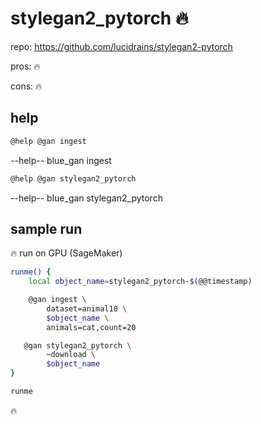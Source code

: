 # stylegan2_pytorch 🔥

repo: https://github.com/lucidrains/stylegan2-pytorch

pros: 🔥

cons: 🔥

## help

```bash
@help @gan ingest
```
--help-- blue_gan ingest


```bash
@help @gan stylegan2_pytorch
```
--help-- blue_gan stylegan2_pytorch

## sample run

🔥 run on GPU (SageMaker)

```bash
runme() {
    local object_name=stylegan2_pytorch-$(@@timestamp)

    @gan ingest \
        dataset=animal10 \
        $object_name \
        animals=cat,count=20

   @gan stylegan2_pytorch \
        ~download \
        $object_name
}

runme
```

🔥